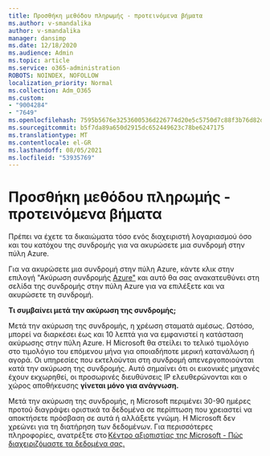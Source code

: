 ```yaml
---
title: Προσθήκη μεθόδου πληρωμής - προτεινόμενα βήματα
ms.author: v-smandalika
author: v-smandalika
manager: dansimp
ms.date: 12/18/2020
ms.audience: Admin
ms.topic: article
ms.service: o365-administration
ROBOTS: NOINDEX, NOFOLLOW
localization_priority: Normal
ms.collection: Adm_O365
ms.custom:
- "9004284"
- "7649"
ms.openlocfilehash: 7595b5676e3253600536d226774d20e5c5750d7c88f3b76d82d82c320fb295a8
ms.sourcegitcommit: b5f7da89a650d2915dc652449623c78be6247175
ms.translationtype: MT
ms.contentlocale: el-GR
ms.lasthandoff: 08/05/2021
ms.locfileid: "53935769"
---
```

# <a name="add-payment-method---recommended-steps"></a>Προσθήκη μεθόδου πληρωμής - προτεινόμενα βήματα

Πρέπει να έχετε τα δικαιώματα τόσο ενός διαχειριστή λογαριασμού όσο και του κατόχου της συνδρομής για να ακυρώσετε μια συνδρομή στην πύλη Azure. 

Για να ακυρώσετε μια συνδρομή στην πύλη Azure, κάντε  κλικ στην επιλογή "Ακύρωση συνδρομής [Azure"](https://ms.portal.azure.com/#blade/Microsoft_Azure_Billing/SubscriptionsBlade) και αυτό θα σας ανακατευθύνει στη σελίδα της συνδρομής στην πύλη Azure για να επιλέξετε και να ακυρώσετε τη συνδρομή. 

**Τι συμβαίνει μετά την ακύρωση της συνδρομής;** 

Μετά την ακύρωση της συνδρομής, η χρέωση σταματά αμέσως. Ωστόσο, μπορεί να διαρκέσει έως και 10 λεπτά για να εμφανιστεί η κατάσταση ακύρωσης στην πύλη Azure. Η Microsoft θα στείλει το τελικό τιμολόγιο στο τιμολόγιο του επόμενου μήνα για οποιαδήποτε μερική κατανάλωση ή αγορά. Οι υπηρεσίες που εκτελούνται στη συνδρομή απενεργοποιούνται κατά την ακύρωση της συνδρομής. Αυτό σημαίνει ότι οι εικονικές μηχανές έχουν εκχωρηθεί, οι προσωρινές διευθύνσεις IP ελευθερώνονται και ο χώρος αποθήκευσης **γίνεται μόνο για ανάγνωση.** 

Μετά την ακύρωση της συνδρομής, η Microsoft περιμένει 30-90 ημέρες προτού διαγράψει οριστικά τα δεδομένα σε περίπτωση που χρειαστεί να αποκτήσετε πρόσβαση σε αυτά ή αλλάξετε γνώμη. Η Microsoft δεν χρεώνει για τη διατήρηση των δεδομένων. Για περισσότερες πληροφορίες, ανατρέξτε στο [Κέντρο αξιοπιστίας της Microsoft - Πώς διαχειριζόμαστε τα δεδομένα σας.](https://www.microsoft.com/trust-center/privacy/data-management#leave)



